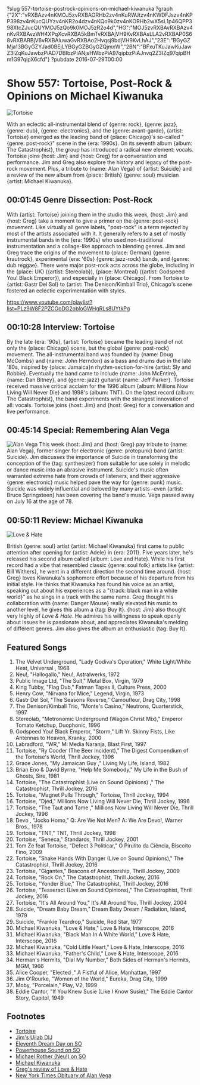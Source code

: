 ?slug 557-tortoise-postrock-opinions-on-michael-kiwanuka
?graph {"2X":"vRXBAzv4nKMOJ5zvRXBAORHb2zv4nKuRWJtzv4nKWDFJszv4nKPP398zv4nKucQUYzv4nKR2o4dzv4nKQo9k0zv4nKORHb2wX5sL1p46QPP398XtcZJucQUYMOJ5zQo9k0MOJ5zR2o4d","HG":"MOJ5zvRXBAvRXBAzv4nKvRXBAvzWH4XPqXcvRXBA5kBmTvRXBAjVH9KvRXBAsLLA2vRXBAP0S68vRXBARBjV6vRXBAluwaGvRXBAo2Hvqsj9bdjVH9KvLhAJ","23E":"BGyGZMja13BGyGZYJad0BEjLYBGyGZBGyGZQjmxW","2BN":"BFxuTKuJawKuJawZ3IZqKuJawbzPiAD7DBIbzPiANjsHWbzPiA97qipbzPiAJnvq2Z3IZq97qipBHm1G97qipX6cfd"}
?pubdate 2016-07-29T00:00

# Show 557: Tortoise, Post-Rock & Opinions on Michael Kiwanuka

![Tortoise](https://static.soundopinions.org/images/2016/tortoise_web.jpg)

With an eclectic all-instrumental blend of {genre: rock}, {genre: jazz}, {genre: dub}, {genre: electronics}, and the {genre: avant-garde}, {artist: Tortoise} emerged as the leading band of {place: Chicago}'s so-called "{genre: post-rock}" scene in the {era: 1990s}. On its seventh album {album: The Catastrophist}, the group has introduced a radical new element: vocals. Tortoise joins {host: Jim} and {host: Greg} for a conversation and performance. Jim and Greg also explore the history and legacy of the post-rock movement. Plus, a tribute to {name: Alan Vega} of {artist: Suicide} and a review of the new album from {place: British} {genre: soul} musician {artist: Michael Kiwanuka}.

## 00:01:45 Genre Dissection: Post-Rock

With {artist: Tortoise} joining them in the studio this week, {host: Jim} and {host: Greg} take a moment to give a primer on the {genre: post-rock} movement. Like virtually all genre labels, "post-rock" is a term rejected by most of the artists associated with it. It generally refers to a set of mostly instrumental bands in the {era: 1990s} who used non-traditional instrumentation and a collage-like approach to blending genres. Jim and Greg trace the origins of the movement to {place: German} {genre: krautrock}, experimental {era: '60s} {genre: jazz-rock} bands, and {genre: dub reggae}. There were major post-rock acts across the globe, including in the {place: UK} ({artist: Stereolab}), {place: Montreal} ({artist: Godspeed You! Black Emperor}), and especially in {place: Chicago}. From Tortoise to {artist: Gastr Del Sol} to {artist: The Denison/Kimball Trio}, Chicago's scene fostered an eclectic experimentation with styles.

https://www.youtube.com/playlist?list=PLz9W8F2PZCOoDG2obloGWHgRLs8UYtkPg

## 00:10:28 Interview: Tortoise
By the late {era: '90s}, {artist: Tortoise} became the leading band of not only the {place: Chicago} scene, but the global {genre: post-rock} movement. The all-instrumental band was founded by {name: Doug McCombs} and {name: John Herndon} as a bass and drums duo in the late '80s, inspired by {place: Jamaica}n rhythm-section-for-hire {artist: Sly and Robbie}. Eventually the band came to include {name: John McEntire}, {name: Dan Bitney}, and {genre: jazz} guitarist {name: Jeff Parker}. Tortoise received massive critical acclaim for the 1996 album {album: Millions Now Living Will Never Die} and 1998's {album: TNT}. On the latest record {album: The Catastrophist}, the band experiments with the strangest innovation of all: vocals. Tortoise joins {host: Jim} and {host: Greg} for a conversation and live performance.

## 00:45:14 Special: Remembering Alan Vega
![Alan Vega](https://static.soundopinions.org/assets/557/23E0.jpg)
This week {host: Jim} and {host: Greg} pay tribute to {name: Alan Vega}, former singer for electronic {genre: protopunk} band {artist: Suicide}. Jim discusses the importance of Suicide in transforming the conception of the {tag: synthesizer} from suitable for use solely in melodic or dance music into an abrasive instrument. Suicide's music often warranted extreme hate from crowds of listeners, and their aggressive {genre: electronic} music helped pave the way for {genre: punk} music. Suicide was widely influential and beloved by many artists –even  {artist: Bruce Springsteen} has been covering the band's music. Vega passed away on July 16 at the age of 78. 

## 00:50:11 Review: Michael Kiwanuka
![Love & Hate](https://static.soundopinions.org/assets/557/2BN0.jpg)

British {genre: soul} artist {artist: Michael Kiwanuka} first came to public attention after opening for {artist: Adele} in {era: 2011}. Five years later, he's released his second album called {album: Love and Hate}. While his first record had a vibe that resembled classic {genre: soul folk} artists like {artist: Bill Withers}, he went in a different direction the second time around. {host: Greg} loves Kiwanuka's sophomore effort because of his departure from his initial style. He thinks that Kiwanuka has found his voice as an artist, speaking out about his experiences as a "{track: black man in a white world}" as he sings in a track with the same name. Greg thought his collaboration with {name: Danger Mouse} really elevated his music to another level, he gives this album a {tag: Buy It}. {host: Jim} also thought very highly of *Love & Hate*. He admires his willingness to speak openly about issues he is passionate about, and appreciates Kiwanuka's melding of different genres. Jim also gives the album an enthusiastic {tag: Buy It}.

## Featured Songs
1. The Velvet Underground, "Lady Godiva's Operation," White Light/White Heat, Universal , 1968
1. Neu!, "Hallogallo," Neu!, Astralwerks, 1972
1. Public Image Ltd, "The Suit," Metal Box, Virgin, 1979
1. King Tubby, "Flag Dub," Fatman Tapes II, Culture Press, 2000
1. Henry Cow, "Nirvana for Mice," Legend, Virgin, 1973
1. Gastr Del Sol, "The Seasons Reverse," Camoufleur, Drag City, 1998
1. The Denison/Kimball Trio, "Monte's Casino," Neutrons, Quarterstick, 1997
1. Stereolab, "Metronomic Underground (Wagon Christ Mix)," Emperor Tomato Ketchup, Duophonic, 1996
1. Godspeed You! Black Emperor, "Storm," Lift Yr. Skinny Fists, Like Antennas to Heaven, Kranky, 2000
1. Labradford, "WR," Mi Media Naranja, Blast First, 1997
1. Tortoise, "Ry Cooder (The Beer Incident)," The Digest Compendium of the Tortoise's World, Thrill Jockey, 1996
1. Grace Jones, "My Jamaican Guy ," Living My Life, Island, 1982
1. Brian Eno & David Byrne, "Help Me Somebody," My Life in the Bush of Ghosts, Sire, 1981
1. Tortoise, "The Catastrophist (Live on Sound Opinions) ," The Catastrophist, Thrill Jockey, 2016
1. Tortoise, "Magnet Pulls Through," Tortoise, Thrill Jockey, 1994
1. Tortoise, "Djed," Millions Now Living Will Never Die, Thrill Jockey, 1996
1. Tortoise, "The Taut and Tame ," Millions Now Living Will Never Die, Thrill Jockey, 1996
1. Devo , "Jocko Homo," Q: Are We Not Men? A: We Are Devo!, Warner Bros., 1978
1. Tortoise, "TNT," TNT, Thrill Jockey, 1998
1. Tortoise, "Seneca," Standards, Thrill Jockey, 2001
1. Tom Zé feat Tortoise, "Defect 3 Politicar," O Pirulito da Ciência, Biscoito Fino, 2009
1. Tortoise, "Shake Hands With Danger (Live on Sound Opinions)," The Catastrophist, Thrill Jockey, 2016
1. Tortoise, "Gigantes," Beacons of Ancestorship, Thrill Jockey, 2009
1. Tortoise, "Rock On," The Catastrophist, Thrill Jockey, 2016
1. Tortoise, "Yonder Blue," The Catastrophist, Thrill Jockey, 2016
1. Tortoise, "Tesseract (Live on Sound Opinions)," The Catastrophist, Thrill Jockey, 2016
1. Tortoise, "It's All Around You," It's All Around You, Thrill Jockey, 2004
1. Suicide, "Dream Baby Dream," Dream Baby Dream / Radiation, Island, 1979
1. Suicide, "Frankie Teardrop," Suicide, Red Star, 1977
1. Michael Kiwanuka, "Love & Hate," Love & Hate, Interscope, 2016
1. Michael Kiwanuka, "Black Man In A White World," Love & Hate, Interscope, 2016
1. Michael Kiwanuka, "Cold Little Heart," Love & Hate, Interscope, 2016
1. Michael Kiwanuka, "Father's Child," Love & Hate, Interscope, 2016
1. Herman's Hermits, "Dial My Number," Both Sides of Herman's Hermits, MGM, 1966
1. Alice Cooper, "Elected ," A Fistful of Alice, Manhattan, 1997
1. Jim O'Rourke, "Women of the World," Eureka, Drag City, 1999
1. Moby, "Porcelain," Play, V2, 1999
1. Eddie Cantor, "If You Knew Susie (Like I Know Susie)," The Eddie Cantor Story, Capitol, 1949


## Footnotes
- [Tortoise](http://www.trts.com/)
- [Jim's Uilab DIJ](/show/477/#postrock)
- [Eleventh Dream Day on SO](/show/540/)
- [Powerhouse Sound on SO](/show/114/)
- [Michael Rother (Neu!) on SO](/show/253/)
- [Michael Kiwanuka](http://www.michaelkiwanuka.com/)
- [Greg's review of Love & Hate](http://www.chicagotribune.com/entertainment/music/sc-michael-kiwanuka-love-hate-review-20160721-column.html)
- [New York Times Obituary of Alan Vega](http://www.nytimes.com/2016/07/18/arts/music/alan-vega-punk-music-pioneer-and-artist-dies-at-78.html?_r=0)
